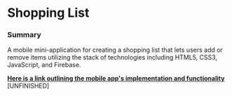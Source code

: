 # Shopping List

### Summary

A mobile mini-application for creating a shopping list that lets users add or remove items utilizing the stack of technologies 
including HTML5, CSS3, JavaScript, and Firebase.

[**Here is a link outlining the mobile app's implementation and functionality**](https://imgur.com/a/aUeXQxf) 
[UNFINISHED]
